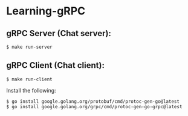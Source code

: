 # Learning-gRPC

## gRPC Server (Chat server):
```
$ make run-server
```

## gRPC Client (Chat client):
```
$ make run-client
```

Install the following:

```
$ go install google.golang.org/protobuf/cmd/protoc-gen-go@latest
$ go install google.golang.org/grpc/cmd/protoc-gen-go-grpc@latest
```